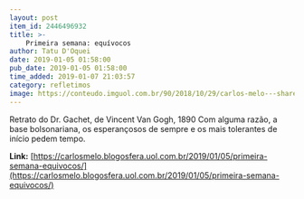 ```yaml
---
layout: post
item_id: 2446496932
title: >-
    Primeira semana: equívocos
author: Tatu D'Oquei
date: 2019-01-05 01:58:00
pub_date: 2019-01-05 01:58:00
time_added: 2019-01-07 21:03:57
category: refletimos
image: https://conteudo.imguol.com.br/90/2018/10/29/carlos-melo---share-1540813773936_956x500.png
---
```


Retrato do Dr. Gachet, de Vincent Van Gogh, 1890 Com alguma razão, a base bolsonariana, os esperançosos de sempre e os mais tolerantes de início pedem tempo.

**Link:** [https://carlosmelo.blogosfera.uol.com.br/2019/01/05/primeira-semana-equivocos/](https://carlosmelo.blogosfera.uol.com.br/2019/01/05/primeira-semana-equivocos/)

